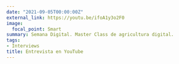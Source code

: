 ```yaml
---
date: "2021-09-05T00:00:00Z"
external_link: https://youtu.be/ifoA1y3o2F0
image:
  focal_point: Smart
summary: Semana Digital. Master Class de agricultura digital. 
tags:
- Interviews
title: Entrevista en YouTube
---
```

